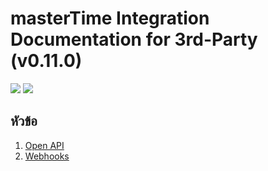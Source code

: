 # masterTime Integration Documentation for 3rd-Party (v0.11.0)

![](https://img.shields.io/badge/version-v0.11.0-brightgreen)
![](https://img.shields.io/badge/last%20update-27%20Oct%202022-blue)

## หัวข้อ

1. [Open API](/openapi/README.md)
2. [Webhooks](/webhooks/README.md)

